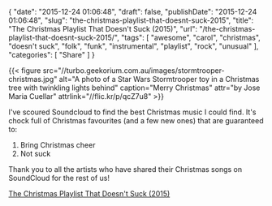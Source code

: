 {
    "date": "2015-12-24 01:06:48",
    "draft": false,
    "publishDate": "2015-12-24 01:06:48",
    "slug": "the-christmas-playlist-that-doesnt-suck-2015",
    "title": "The Christmas Playlist That Doesn't Suck (2015)",
    "url": "\/the-christmas-playlist-that-doesnt-suck-2015\/",
    "tags": [
        "awesome",
        "carol",
        "christmas",
        "doesn't suck",
        "folk",
        "funk",
        "instrumental",
        "playlist",
        "rock",
        "unusual"
    ],
    "categories": [
        "Share"
    ]
}

{{< figure src="//turbo.geekorium.com.au/images/stormtrooper-christmas.jpg" alt="A photo of a Star Wars Stormtrooper toy in a Christmas tree with twinkling lights behind" caption="Merry Christmas" attr="by Jose Maria Cuellar" attrlink="//flic.kr/p/qcZ7u8" >}}

I've scoured Soundcloud to find the best Christmas music I could find. It's chock full of Christmas favourites (and a few new ones) that are guaranteed to:

1.  Bring Christmas cheer 
2.  Not suck

Thank you to all the artists who have shared their Christmas songs on SoundCloud for the rest of us!

[The Christmas Playlist That Doesn't Suck (2015)](//soundcloud.com/screenbeard/sets/christmas-playlist-2015)

